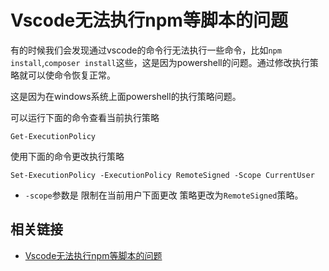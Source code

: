 # Vscode无法执行npm等脚本的问题

有的时候我们会发现通过vscode的命令行无法执行一些命令，比如`npm install`,`composer install`这些，这是因为powershell的问题。通过修改执行策略就可以使命令恢复正常。

这是因为在windows系统上面powershell的执行策略问题。

可以运行下面的命令查看当前执行策略

```powersheel
Get-ExecutionPolicy
```

使用下面的命令更改执行策略

```powersheel
Set-ExecutionPolicy -ExecutionPolicy RemoteSigned -Scope CurrentUser
```

- `-scope`参数是 限制在当前用户下面更改 策略更改为`RemoteSigned`策略。

## 相关链接

* [Vscode无法执行npm等脚本的问题](https://juejin.cn/post/7146383505641963533)